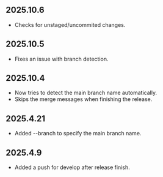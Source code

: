 ## 2025.10.6

* Checks for unstaged/uncommited changes.


## 2025.10.5

* Fixes an issue with branch detection.

## 2025.10.4

* Now tries to detect the main branch name automatically.
* Skips the merge messages when finishing the release.

## 2025.4.21

* Added --branch to specify the main branch name.

## 2025.4.9

* Added a push for develop after release finish.
